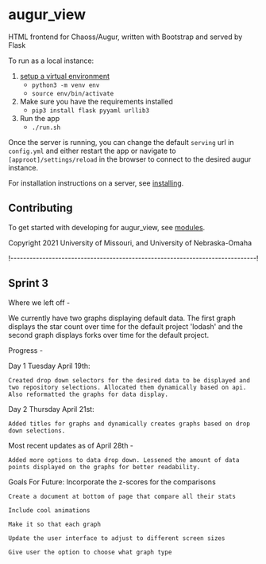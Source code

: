 # augur_view

HTML frontend for Chaoss/Augur, written with Bootstrap and served by Flask

To run as a local instance:

1. [setup a virtual environment](https://docs.python.org/3/library/venv.html#module-venv)
    - `python3 -m venv env`
    - `source env/bin/activate`
2. Make sure you have the requirements installed
    - `pip3 install flask pyyaml urllib3`
3. Run the app
    - `./run.sh`

Once the server is running, you can change the default `serving` url in `config.yml` and either restart the app or navigate to `[approot]/settings/reload` in the browser to connect to the desired augur instance.

For installation instructions on a server, see [installing](installing.md).

## Contributing

To get started with developing for augur_view, see [modules](modules.md).

Copyright 2021 University of Missouri, and University of Nebraska-Omaha

!-----------------------------------------------------------------------------!

## Sprint 3 

Where we left off -

We currently have two graphs displaying default data. The first graph displays the star count over time for the default project 'lodash' and the second graph displays forks over time for the default project. 

Progress - 

Day 1 Tuesday April 19th:

    Created drop down selectors for the desired data to be displayed and two repository selections. Allocated them dynamically based on api. Also reformatted the graphs for data display.

Day 2 Thursday April 21st:

    Added titles for graphs and dynamically creates graphs based on drop down selections. 

Most recent updates as of April 28th -

    Added more options to data drop down. Lessened the amount of data points displayed on the graphs for better readability. 


Goals For Future: 
    Incorporate the z-scores for the comparisons
    
    Create a document at bottom of page that compare all their stats
    
    Include cool animations 
    
    Make it so that each graph 
    
    Update the user interface to adjust to different screen sizes 
    
    Give user the option to choose what graph type
    
    
    
    
    
    
    



